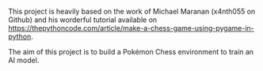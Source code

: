 This project is heavily based on the work of Michael Maranan (x4nth055 on Github) and his worderful tutorial available on https://thepythoncode.com/article/make-a-chess-game-using-pygame-in-python.

The aim of this project is to build a Pokémon Chess environment to train an AI model.